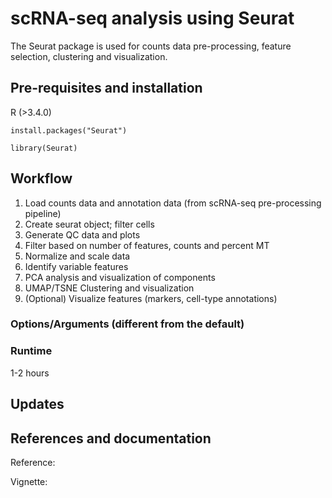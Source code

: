 # scRNA-seq analysis using Seurat 
The Seurat package is used for counts data pre-processing, feature selection, clustering and visualization.  

## Pre-requisites and installation 
R (>3.4.0)

`install.packages("Seurat")`

`library(Seurat)`

## Workflow
1. Load counts data and annotation data (from scRNA-seq pre-processing pipeline)
2. Create seurat object; filter cells 
3. Generate QC data and plots 
4. Filter based on number of features, counts and percent MT
5. Normalize and scale data 
6. Identify variable features 
7. PCA analysis and visualization of components
8. UMAP/TSNE Clustering and visualization 
9. (Optional) Visualize features (markers, cell-type annotations)

### Options/Arguments (different from the default)


### Runtime  
1-2 hours 

## Updates   


## References and documentation 
Reference: 

Vignette:
